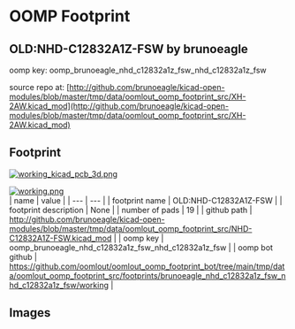 # OOMP Footprint  
## OLD:NHD-C12832A1Z-FSW  by brunoeagle  
  
oomp key: oomp_brunoeagle_nhd_c12832a1z_fsw_nhd_c12832a1z_fsw  
  
source repo at: [http://github.com/brunoeagle/kicad-open-modules/blob/master/tmp/data/oomlout_oomp_footprint_src/XH-2AW.kicad_mod](http://github.com/brunoeagle/kicad-open-modules/blob/master/tmp/data/oomlout_oomp_footprint_src/XH-2AW.kicad_mod)  
## Footprint  
  
[![working_kicad_pcb_3d.png](working_kicad_pcb_3d_600.png)](working_kicad_pcb_3d.png)  
  
[![working.png](working_600.png)](working.png)  
| name | value | 
| --- | --- | 
| footprint name | OLD:NHD-C12832A1Z-FSW | 
| footprint description | None | 
| number of pads | 19 | 
| github path | http://github.com/brunoeagle/kicad-open-modules/blob/master/tmp/data/oomlout_oomp_footprint_src/NHD-C12832A1Z-FSW.kicad_mod | 
| oomp key | oomp_brunoeagle_nhd_c12832a1z_fsw_nhd_c12832a1z_fsw | 
| oomp bot github | https://github.com/oomlout/oomlout_oomp_footprint_bot/tree/main/tmp/data/oomlout_oomp_footprint_src/footprints/brunoeagle_nhd_c12832a1z_fsw_nhd_c12832a1z_fsw/working | 
## Images  
